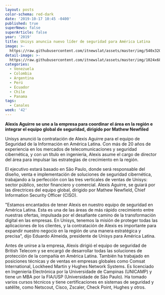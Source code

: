 ```yaml
---
layout: posts
color-schema: red-dark
date: '2019-10-17 10:45 -0400'
published: true
superNews: false
superArticle: false
year: '2019'
title: Unisys anuncia nuevo líder de seguridad para América Latina
image: >-
  https://raw.githubusercontent.com/itnewslat/assets/master/img/540x320/Alexis-Aguirre-p.jpg
detail-image: >-
  https://raw.githubusercontent.com/itnewslat/assets/master/img/1024x680/Alexis-Aguirre-g.jpg
categories:
  - Venezuela
  - Colombia
  - Argentina
  - Perú
  - Ecuador
  - Chile
  - Panama
tags:
  - Canales
week: '42'
---
```

**Alexis Aguirre se une a la empresa para coordinar el área en la región e integrar el equipo global de seguridad, dirigido por Mathew Newfiled**

Unisys anunció la contratación de Alexis Aguirre para el equipo de Seguridad de la Información en América Latina. Con más de 20 años de experiencia en los mercados de telecomunicaciones y seguridad cibernética, y con un título en ingeniería, Alexis asume el cargo de director del área para impulsar las estrategias de crecimiento en la región.

El ejecutivo estará basado en São Paulo, donde será responsable del diseño, venta e implementación de soluciones de seguridad cibernética, trabajando a la perfección con las tres verticales de ventas de Unisys: sector público, sector financiero y comercial. Alexis Aguirre, se guiará por las directrices del equipo global, dirigido por Mathew Newfield, Chief Information Security Officer (CISO).

"Estamos encantados de tener Alexis en nuestro equipo de seguridad en América Latina. Esta es una de las áreas de más rápido crecimiento entre nuestras ofertas, impulsada por el desafiante camino de la transformación digital en las empresas. En Unisys, tenemos la misión de proteger todas las aplicaciones de los clientes, y la contratación de Alexis es importante para expandir nuestro negocio en la región de una manera estratégica y precisa", dijo Eduardo Almeida, presidente de Unisys para América Latina. 

Antes de unirse a la empresa, Alexis dirigió el equipo de seguridad de British Telecom y se encargó de desarrollar todas las soluciones de protección de la compañía en América Latina. También ha trabajado en posiciones técnicas y de ventas en empresas globales como Comsat International, Lockheed Martin y Hughes Network Systems. Es licenciado en Ingeniería Electrónica por la Universidade de Campinas (UNICAMP) y tiene un MBA por la FIA/USP (Universidade de São Paulo). Ha tomado varios cursos técnicos y tiene certificaciones en sistemas de seguridad y satélite, como Netscout, Cisco, Zscaler, Check Point, Hughes y otros.